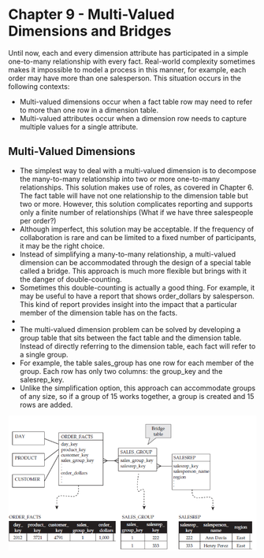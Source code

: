 # Chapter 9 - Multi-Valued Dimensions and Bridges

Until now, each and every dimension attribute has participated in a simple one-to-many relationship with every fact. Real-world complexity sometimes makes it
impossible to model a process in this manner, for example, each order may have more than one salesperson. This situation occurs in the following contexts:  

- Multi-valued dimensions occur when a fact table row may need to refer to more than one row in a dimension table.  
- Multi-valued attributes occur when a dimension row needs to capture multiple values for a single attribute.  

## Multi-Valued Dimensions

- The simplest way to deal with a multi-valued dimension is to decompose the many-to-many relationship into two or more one-to-many relationships. This solution makes use of roles, as covered in Chapter 6. The fact table will have not one relationship to the dimension table but two or more. However, this solution complicates reporting and supports only a finite number of relationships (What if we have three salespeople per order?)
- Although imperfect, this solution may be acceptable. If the frequency of collaboration is rare and can be limited to a fixed number of participants, it may be the right choice.
- Instead of simplifying a many-to-many relationship, a multi-valued dimension can be accommodated through the design of a special table called a bridge. This approach is much more flexible but brings with it the danger of double-counting.
- Sometimes this double-counting is actually a good thing. For example, it may be useful to have a report that shows order_dollars by salesperson. This kind of report provides insight into the impact that a particular member of the dimension table has on the facts.
- 
- The multi-valued dimension problem can be solved by developing a group table that sits between the fact table and the dimension table. Instead of directly referring to the dimension table, each fact will refer to a single group.
- For example, the table sales_group has one row for each member of the group. Each row has only two columns: the group_key and the salesrep_key.
- Unlike the simplification option, this approach can accommodate groups of any size, so if a group of 15 works together, a group is created and 15 rows are added. 

![Bridge Table](https://github.com/STEFANOVIVAS/star-schema-notes/blob/main/images/bridge_table.png)
